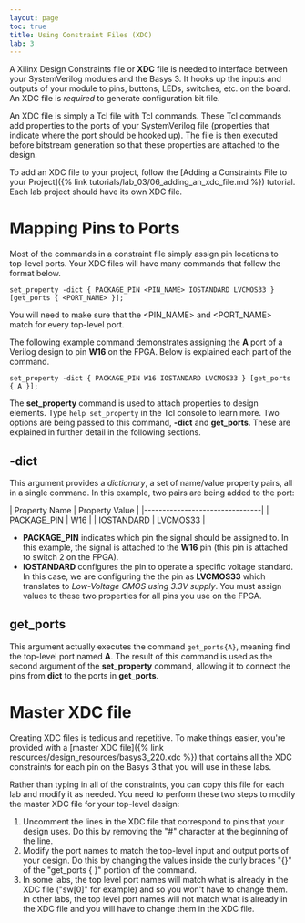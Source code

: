 ```yaml
---
layout: page
toc: true
title: Using Constraint Files (XDC)
lab: 3
---
```


A Xilinx Design Constraints file or **XDC** file is needed to interface between your SystemVerilog modules and the Basys 3. It hooks up the inputs and outputs of your module to pins, buttons, LEDs, switches, etc. on the board. An XDC file is _required_ to generate configuration bit file.

An XDC file is simply a Tcl file with Tcl commands. These Tcl commands add properties to the ports of your SystemVerilog file (properties that indicate where the port should be hooked up). The file is then executed before bitstream generation so that these properties are attached to the design.

To add an XDC file to your project, follow the [Adding a Constraints File to your Project]({% link tutorials/lab_03/06_adding_an_xdc_file.md %}) tutorial. Each lab project should have its own XDC file.

# Mapping Pins to Ports
Most of the commands in a constraint file simply assign pin locations to top-level ports. Your XDC files will have many commands that follow the format below.

`set_property -dict { PACKAGE_PIN <PIN_NAME> IOSTANDARD LVCMOS33 } [get_ports { <PORT_NAME> }];`

You will need to make sure that the \<PIN_NAME\> and \<PORT_NAME\> match for every top-level port.

The following example command demonstrates assigning the **A** port of a Verilog design to pin **W16** on the FPGA. Below is explained each part of the command.

`set_property -dict { PACKAGE_PIN W16 IOSTANDARD LVCMOS33 } [get_ports { A }];`

The **set_property** command is used to attach properties to design elements. Type `help set_property` in the Tcl console to learn more. Two options are being passed to this command, **-dict** and **get_ports**. These are explained in further detail in the following sections.

## -dict
This argument provides a _dictionary_, a set of name/value property pairs, all in a single command. In this example, two pairs are being added to the port:

| Property Name | Property Value |
|--------------------------------|
| PACKAGE_PIN | W16 |
| IOSTANDARD | LVCMOS33 |

* **PACKAGE_PIN** indicates which pin the signal should be assigned to. In this example, the signal is attached to the **W16** pin (this pin is attached to switch 2 on the FPGA).
* **IOSTANDARD** configures the pin to operate a specific voltage standard. In this case, we are configuring the the pin as **LVCMOS33** which translates to _Low-Voltage CMOS using 3.3V supply_. You must assign values to these two properties for all pins you use on the FPGA.

## get_ports
This argument actually executes the command `get_ports{A}`, meaning find the top-level port named **A**. The result of this command is used as the second argument of the **set_property** command, allowing it to connect the pins from **dict** to the ports in **get_ports**.

# Master XDC file
Creating XDC files is tedious and repetitive. To make things easier, you're provided with a [master XDC file]({% link resources/design_resources/basys3_220.xdc %}) that contains all the XDC constraints for each pin on the Basys 3 that you will use in these labs.

Rather than typing in all of the constraints, you can copy this file for each lab and modify it as needed. You need to perform these two steps to modify the master XDC file for your top-level design:
1. Uncomment the lines in the XDC file that correspond to pins that your design uses. Do this by removing the "#" character at the beginning of the line.
2. Modify the port names to match the top-level input and output ports of your design. Do this by changing the values inside the curly braces "{}" of the "get_ports {  }" portion of the command.
3. In some labs, the top level port names will match what is already in the XDC file ("sw[0]" for example) and so you won't have to change them. In other labs, the top level port names will not match what is already in the XDC file and you will have to change them in the XDC file.

<!--
====Clock====

For future reference, the line in the master XDC file that you should use for your clock in later labs is the first one, or the line that starts with this: \\ ''#set_property -dict { PACKAGE_PIN E3    IOSTANDARD LVCMOS33 }''

You **do not** need to use the following line that begins with ''#create_clock''.

*/

----

[[ta:tutorials#xdc_files|TA Feedback]]
-->